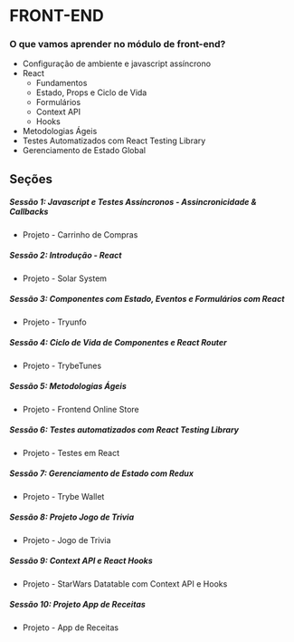 # FRONT-END

### O que vamos aprender no módulo de front-end?

- Configuração de ambiente e javascript assíncrono
- React
  - Fundamentos
  - Estado, Props e Ciclo de Vida
  - Formulários
  - Context API
  - Hooks
- Metodologias Ágeis
- Testes Automatizados com React Testing Library
- Gerenciamento de Estado Global

## Seções

##### Sessão 1: Javascript e Testes Assíncronos - Assincronicidade & Callbacks

- Projeto - Carrinho de Compras

##### Sessão 2: Introdução - React

- Projeto - Solar System

##### Sessão 3: Componentes com Estado, Eventos e Formulários com React

- Projeto - Tryunfo

##### Sessão 4: Ciclo de Vida de Componentes e React Router

- Projeto - TrybeTunes

##### Sessão 5: Metodologias Ágeis

- Projeto - Frontend Online Store

##### Sessão 6: Testes automatizados com React Testing Library

- Projeto - Testes em React

##### Sessão 7: Gerenciamento de Estado com Redux

- Projeto - Trybe Wallet

##### Sessão 8: Projeto Jogo de Trivia

- Projeto - Jogo de Trivia

##### Sessão 9: Context API e React Hooks

- Projeto - StarWars Datatable com Context API e Hooks

##### Sessão 10: Projeto App de Receitas

- Projeto - App de Receitas
